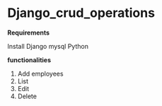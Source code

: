 # Django_crud_operations

**Requirements** 

  Install Django
  mysql
  Python
  
**functionalities**
1. Add employees
2. List
3. Edit
4. Delete
